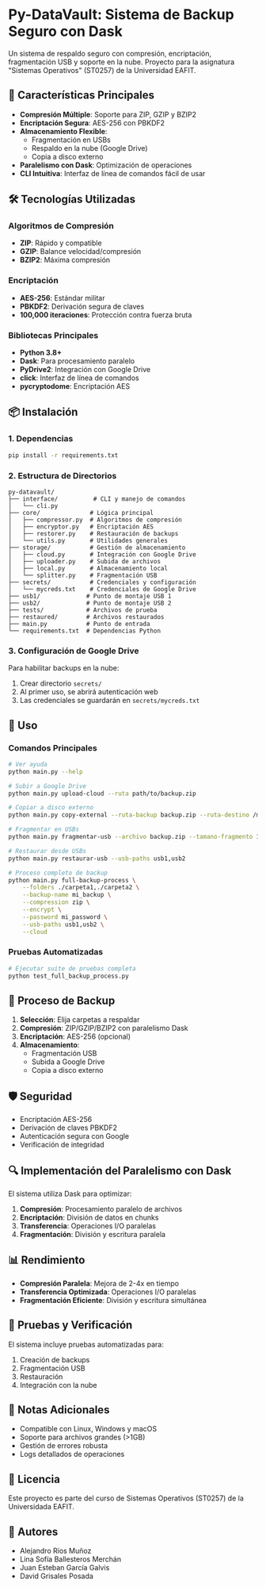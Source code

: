 # Py-DataVault: Sistema de Backup Seguro con Dask

Un sistema de respaldo seguro con compresión, encriptación, fragmentación USB y soporte en la nube. Proyecto para la asignatura "Sistemas Operativos" (ST0257) de la Universidad EAFIT.

## 🎯 Características Principales

- **Compresión Múltiple**: Soporte para ZIP, GZIP y BZIP2
- **Encriptación Segura**: AES-256 con PBKDF2
- **Almacenamiento Flexible**: 
  - Fragmentación en USBs
  - Respaldo en la nube (Google Drive)
  - Copia a disco externo
- **Paralelismo con Dask**: Optimización de operaciones
- **CLI Intuitiva**: Interfaz de línea de comandos fácil de usar

## 🛠️ Tecnologías Utilizadas

### Algoritmos de Compresión
- **ZIP**: Rápido y compatible
- **GZIP**: Balance velocidad/compresión  
- **BZIP2**: Máxima compresión

### Encriptación
- **AES-256**: Estándar militar
- **PBKDF2**: Derivación segura de claves
- **100,000 iteraciones**: Protección contra fuerza bruta

### Bibliotecas Principales
- **Python 3.8+**
- **Dask**: Para procesamiento paralelo
- **PyDrive2**: Integración con Google Drive
- **click**: Interfaz de línea de comandos
- **pycryptodome**: Encriptación AES

## 📦 Instalación

### 1. Dependencias

```bash
pip install -r requirements.txt
```

### 2. Estructura de Directorios

```
py-datavault/
├── interface/          # CLI y manejo de comandos
│   └── cli.py
├── core/              # Lógica principal
│   ├── compressor.py  # Algoritmos de compresión
│   ├── encryptor.py   # Encriptación AES
│   ├── restorer.py    # Restauración de backups
│   └── utils.py       # Utilidades generales
├── storage/           # Gestión de almacenamiento
│   ├── cloud.py       # Integración con Google Drive
│   ├── uploader.py    # Subida de archivos
│   ├── local.py       # Almacenamiento local
│   └── splitter.py    # Fragmentación USB
├── secrets/           # Credenciales y configuración
│   └── mycreds.txt    # Credenciales de Google Drive
├── usb1/             # Punto de montaje USB 1
├── usb2/             # Punto de montaje USB 2
├── tests/            # Archivos de prueba
├── restaured/        # Archivos restaurados
├── main.py           # Punto de entrada
└── requirements.txt  # Dependencias Python
```

### 3. Configuración de Google Drive

Para habilitar backups en la nube:

1. Crear directorio `secrets/`
2. Al primer uso, se abrirá autenticación web
3. Las credenciales se guardarán en `secrets/mycreds.txt`

## 🚀 Uso

### Comandos Principales

```bash
# Ver ayuda
python main.py --help

# Subir a Google Drive
python main.py upload-cloud --ruta path/to/backup.zip

# Copiar a disco externo
python main.py copy-external --ruta-backup backup.zip --ruta-destino /media/external/

# Fragmentar en USBs
python main.py fragmentar-usb --archivo backup.zip --tamano-fragmento 1 --usb-paths usb1,usb2

# Restaurar desde USBs
python main.py restaurar-usb --usb-paths usb1,usb2

# Proceso completo de backup
python main.py full-backup-process \
    --folders ./carpeta1,./carpeta2 \
    --backup-name mi_backup \
    --compression zip \
    --encrypt \
    --password mi_password \
    --usb-paths usb1,usb2 \
    --cloud
```

### Pruebas Automatizadas

```bash
# Ejecutar suite de pruebas completa
python test_full_backup_process.py
```

## 🔄 Proceso de Backup

1. **Selección**: Elija carpetas a respaldar
2. **Compresión**: ZIP/GZIP/BZIP2 con paralelismo Dask
3. **Encriptación**: AES-256 (opcional)
4. **Almacenamiento**: 
   - Fragmentación USB
   - Subida a Google Drive
   - Copia a disco externo

## 🛡️ Seguridad

- Encriptación AES-256
- Derivación de claves PBKDF2
- Autenticación segura con Google
- Verificación de integridad

## 🔍 Implementación del Paralelismo con Dask

El sistema utiliza Dask para optimizar:

1. **Compresión**: Procesamiento paralelo de archivos
2. **Encriptación**: División de datos en chunks
3. **Transferencia**: Operaciones I/O paralelas
4. **Fragmentación**: División y escritura paralela

## 📊 Rendimiento

- **Compresión Paralela**: Mejora de 2-4x en tiempo
- **Transferencia Optimizada**: Operaciones I/O paralelas
- **Fragmentación Eficiente**: División y escritura simultánea

## 🧪 Pruebas y Verificación

El sistema incluye pruebas automatizadas para:

1. Creación de backups
2. Fragmentación USB
3. Restauración
4. Integración con la nube

## 📝 Notas Adicionales

- Compatible con Linux, Windows y macOS
- Soporte para archivos grandes (>1GB)
- Gestión de errores robusta
- Logs detallados de operaciones

## 📄 Licencia

Este proyecto es parte del curso de Sistemas Operativos (ST0257) de la Universidada EAFIT.

## 👥 Autores

- Alejandro Ríos Muñoz
- Lina Sofía Ballesteros Merchán
- Juan Esteban García Galvis
- David Grisales Posada 
